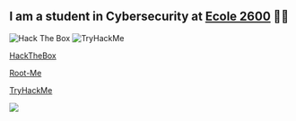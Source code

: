 ## I am a student in Cybersecurity at <a href="https://ecole2600.com/">Ecole 2600</a> 🏴‍☠️

<img src="http://www.hackthebox.eu/badge/image/1073772" alt="Hack The Box">

<img src="https://tryhackme-badges.s3.amazonaws.com/JuleZ.png" alt="TryHackMe">

<a href="https://www.hackthebox.com/home/users/profile/1073772">HackTheBox</a>

<a href="https://www.root-me.org/JuleZ-528797">Root-Me</a>
  
<a href="https://tryhackme.com/p/JuleZ">TryHackMe</a>

<a href="https://www.linkedin.com/in/julestblt/"><img src="https://img.shields.io/badge/LinkedIn-0077B5?style=for-the-badge&logo=linkedin&logoColor=white" /></a>
